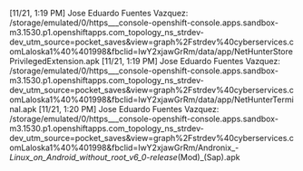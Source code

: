 [11/21, 1:19 PM] Jose Eduardo Fuentes Vazquez: /storage/emulated/0/https___console-openshift-console.apps.sandbox-m3.1530.p1.openshiftapps.com_topology_ns_strdev-dev_utm_source=pocket_saves&view=graph%2Fstrdev%40cyberservices.comLaloska1%40%401998&fbclid=IwY2xjawGrRm/data/app/NetHunterStorePrivilegedExtension.apk
[11/21, 1:19 PM] Jose Eduardo Fuentes Vazquez: /storage/emulated/0/https___console-openshift-console.apps.sandbox-m3.1530.p1.openshiftapps.com_topology_ns_strdev-dev_utm_source=pocket_saves&view=graph%2Fstrdev%40cyberservices.comLaloska1%40%401998&fbclid=IwY2xjawGrRm/data/app/NetHunterTerminal.apk
[11/21, 1:20 PM] Jose Eduardo Fuentes Vazquez: /storage/emulated/0/https___console-openshift-console.apps.sandbox-m3.1530.p1.openshiftapps.com_topology_ns_strdev-dev_utm_source=pocket_saves&view=graph%2Fstrdev%40cyberservices.comLaloska1%40%401998&fbclid=IwY2xjawGrRm/Andronix_-_Linux_on_Android_without_root_v6_0-release_(Mod)_(Sap).apk
